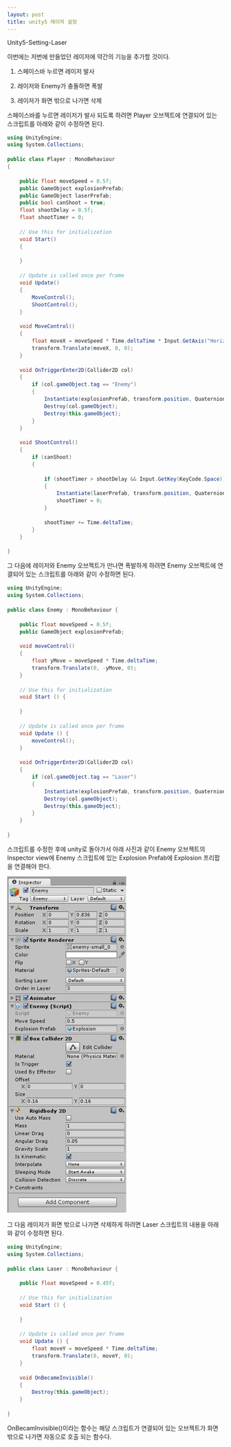 ```yaml
---
layout: post
title: unity5 레이저 설정
---
```


Unity5-Setting-Laser

이번에는 저번에 만들었던 레이저에 약간의 기능을 추가할 것이다.

1. 스페이스바 누르면 레이저 발사

2. 레이저와 Enemy가 충돌하면 폭발

3. 레이저가 화면 밖으로 나가면 삭제

스페이스바를 누르면 레이저가 발사 되도록 하려면 Player 오브젝트에 연결되어 있는 스크립트를 아래와 같이 수정하면 된다.

```c#
using UnityEngine;
using System.Collections;

public class Player : MonoBehaviour
{

    public float moveSpeed = 0.5f;
    public GameObject explosionPrefab;
    public GameObject laserPrefab;
    public bool canShoot = true;
    float shootDelay = 0.5f;
    float shootTimer = 0;

    // Use this for initialization
    void Start()
    {

    }

    // Update is called once per frame
    void Update()
    {
        MoveControl();
        ShootControl();
    }

    void MoveControl()
    {
        float moveX = moveSpeed * Time.deltaTime * Input.GetAxis("Horizontal");
        transform.Translate(moveX, 0, 0);
    }

    void OnTriggerEnter2D(Collider2D col)
    {
        if (col.gameObject.tag == "Enemy")
        {
            Instantiate(explosionPrefab, transform.position, Quaternion.identity);
            Destroy(col.gameObject);
            Destroy(this.gameObject);
        }
    }

    void ShootControl()
    {
        if (canShoot)
        {

            if (shootTimer > shootDelay && Input.GetKey(KeyCode.Space))
            {
                Instantiate(laserPrefab, transform.position, Quaternion.identity);
                shootTimer = 0;
            }

            shootTimer += Time.deltaTime;
        }
    }

}
```

그 다음에 레이저와 Enemy 오브젝트가 만나면 폭발하게 하려면 Enemy 오브젝트에 연결되어 있는 스크립트를 아래와 같이 수정하면 된다.

```c#
using UnityEngine;
using System.Collections;

public class Enemy : MonoBehaviour {

    public float moveSpeed = 0.5f;
    public GameObject explosionPrefab;

    void moveControl()
    {
        float yMove = moveSpeed * Time.deltaTime;
        transform.Translate(0, -yMove, 0);
    }

	// Use this for initialization
	void Start () {

	}
	
	// Update is called once per frame
	void Update () {
        moveControl();
	}

    void OnTriggerEnter2D(Collider2D col)
    {
        if (col.gameObject.tag == "Laser")
        {
            Instantiate(explosionPrefab, transform.position, Quaternion.identity);
            Destroy(col.gameObject);
            Destroy(this.gameObject);
        }
    }

}
```

스크립트를 수정한 후에 unity로 돌아가서 아래 사진과 같이 Enemy 오브젝트의 Inspector view에 Enemy 스크립트에 있는 Explosion Prefab에 Explosion 프리팝을 연결해야 한다.

![1](/images/04182-1.PNG)

그 다음 레이저가 화면 밖으로 나가면 삭제하게 하려면 Laser 스크립트의 내용을 아래와 같이 수정하면 된다.

```c#
using UnityEngine;
using System.Collections;

public class Laser : MonoBehaviour {

    public float moveSpeed = 0.45f;

	// Use this for initialization
	void Start () {
	
	}
	
	// Update is called once per frame
	void Update () {
        float moveY = moveSpeed * Time.deltaTime;
        transform.Translate(0, moveY, 0);
	}

    void OnBecameInvisible()
    {
        Destroy(this.gameObject);
    }

}
```

OnBecamInvisible()이라는 함수는 해당 스크립트가 연결되어 있는 오브젝트가 화면 밖으로 나가면 자동으로 호출 되는 함수다.
